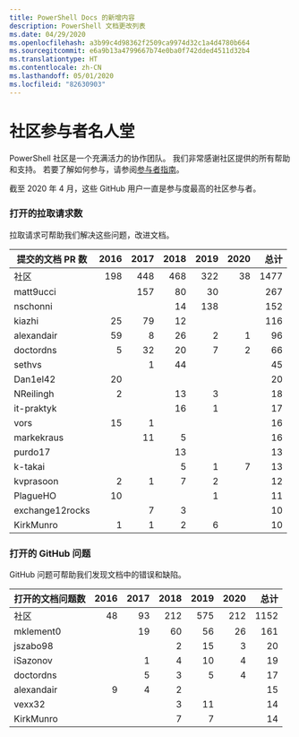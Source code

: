 ```yaml
---
title: PowerShell Docs 的新增内容
description: PowerShell 文档更改列表
ms.date: 04/29/2020
ms.openlocfilehash: a3b99c4d98362f2509ca9974d32c1a4d4780b664
ms.sourcegitcommit: e6a9b13a4799667b74e0ba0f742dded4511d32b4
ms.translationtype: HT
ms.contentlocale: zh-CN
ms.lasthandoff: 05/01/2020
ms.locfileid: "82630903"
---
```

# <a name="community-contributor-hall-of-fame"></a>社区参与者名人堂

PowerShell 社区是一个充满活力的协作团队。 我们非常感谢社区提供的所有帮助和支持。 若要了解如何参与，请参阅[参与者指南][contrib]。

截至 2020 年 4 月，这些 GitHub 用户一直是参与度最高的社区参与者。

### <a name="pull-requests-opened"></a>打开的拉取请求数

拉取请求可帮助我们解决这些问题，改进文档。

| 提交的文档 PR 数 | 2016 | 2017 | 2018 | 2019 | 2020 | 总计 |
| ------------------ | ---: | ---: | ---: | ---: | ---: | ----------: |
| 社区          |  198 |  448 |  468 |  322 |   38 |        1477 |
| matt9ucci          |      |  157 |   80 |   30 |      |         267 |
| nschonni           |      |      |   14 |  138 |      |         152 |
| kiazhi             |   25 |   79 |   12 |      |      |         116 |
| alexandair         |   59 |    8 |   26 |    2 |    1 |          96 |
| doctordns          |    5 |   32 |   20 |    7 |    2 |          66 |
| sethvs             |      |    1 |   44 |      |      |          45 |
| Dan1el42           |   20 |      |      |      |      |          20 |
| NReilingh          |    2 |      |   13 |    3 |      |          18 |
| it-praktyk         |      |      |   16 |    1 |      |          17 |
| vors               |   15 |    1 |      |      |      |          16 |
| markekraus         |      |   11 |    5 |      |      |          16 |
| purdo17            |      |      |   13 |      |      |          13 |
| k-takai            |      |      |    5 |    1 |    7 |          13 |
| kvprasoon          |    2 |    1 |    7 |    2 |      |          12 |
| PlagueHO           |   10 |      |      |    1 |      |          11 |
| exchange12rocks    |      |    7 |    3 |      |      |          10 |
| KirkMunro          |    1 |    1 |    2 |    6 |      |          10 |

### <a name="github-issues-opened"></a>打开的 GitHub 问题

GitHub 问题可帮助我们发现文档中的错误和缺陷。

| 打开的文档问题数 | 2016 | 2017 | 2018 | 2019 | 2020 | 总计 |
| ------------------ | ---: | ---: | ---: | ---: | ---: | ----------: |
| 社区          |   48 |   93 |  212 |  575 |  212 |        1152 |
| mklement0          |      |   19 |   60 |   56 |   26 |         161 |
| jszabo98           |      |      |    2 |   15 |    3 |          20 |
| iSazonov           |      |    1 |    4 |   10 |    4 |          19 |
| doctordns          |      |    5 |    3 |    5 |    4 |          17 |
| alexandair         |    9 |    4 |    2 |      |      |          15 |
| vexx32             |      |      |    3 |   11 |      |          14 |
| KirkMunro          |      |      |    7 |    7 |      |          14 |

<!-- Link references -->
[contrib]: contributing/overview.md